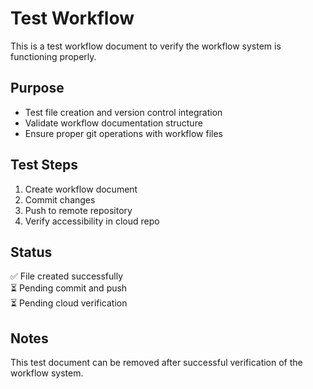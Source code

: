 # Test Workflow

This is a test workflow document to verify the workflow system is functioning properly.

## Purpose

- Test file creation and version control integration
- Validate workflow documentation structure
- Ensure proper git operations with workflow files

## Test Steps

1. Create workflow document
2. Commit changes
3. Push to remote repository
4. Verify accessibility in cloud repo

## Status

✅ File created successfully  
⏳ Pending commit and push  
⏳ Pending cloud verification  

## Notes

This test document can be removed after successful verification of the workflow system.
